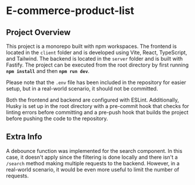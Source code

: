 # E-commerce-product-list

## Project Overview
This project is a monorepo built with npm workspaces. The frontend is located in the `client` folder and is developed using Vite, React, TypeScript, and Tailwind. The backend is located in the `server` folder and is built with Fastify. The project can be executed from the root directory by first running **`npm install`** and then **`npm run dev`**.

Please note that the `.env` file has been included in the repository for easier setup, but in a real-world scenario, it should not be committed.

Both the frontend and backend are configured with ESLint. Additionally, Husky is set up in the root directory with a pre-commit hook that checks for linting errors before committing and a pre-push hook that builds the project before pushing the code to the repository.

## Extra Info
A debounce function was implemented for the search component. In this case, it doesn't apply since the filtering is done locally and there isn't a `/search` method making multiple requests to the backend. However, in a real-world scenario, it would be even more useful to limit the number of requests.
